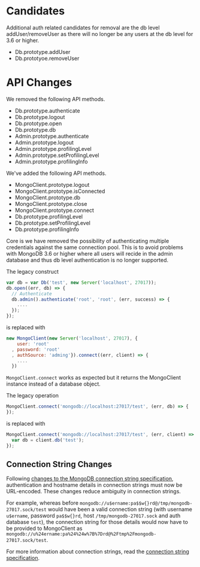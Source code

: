 # Candidates
Additional auth related candidates for removal are the db level addUser/removeUser as there will
no longer be any users at the db level for 3.6 or higher.
- Db.prototype.addUser
- Db.prototyoe.removeUser

# API Changes
We removed the following API methods.
- Db.prototype.authenticate
- Db.prototype.logout
- Db.prototype.open
- Db.prototype.db
- Admin.prototype.authenticate
- Admin.prototype.logout
- Admin.prototype.profilingLevel
- Admin.prototype.setProfilingLevel
- Admin.prototype.profilingInfo

We've added the following API methods.
- MongoClient.prototype.logout
- MongoClient.prototype.isConnected
- MongoClient.prototype.db
- MongoClient.prototype.close
- MongoClient.prototype.connect
- Db.prototype.profilingLevel
- Db.prototype.setProfilingLevel
- Db.prototype.profilingInfo

Core is we have removed the possibility of authenticating multiple credentials against the same connection pool. This is to avoid problems with MongoDB 3.6 or higher where all users will recide in the admin database and thus db level authentication is no longer supported.

The legacy construct

```js
var db = var Db('test', new Server('localhost', 27017));
db.open((err, db) => {
  // Authenticate
  db.admin().authenticate('root', 'root', (err, success) => {
    ....
  });
});
```

is replaced with

```js
new MongoClient(new Server('localhost', 27017), {
    user: 'root'
  , password: 'root'
  , authSource: 'adming'}).connect((err, client) => {
    ....
  })
```

`MongoClient.connect` works as expected but it returns the MongoClient instance instead of a database object.

The legacy operation

```js
MongoClient.connect('mongodb://localhost:27017/test', (err, db) => {  
});
```

is replaced with

```js
MongoClient.connect('mongodb://localhost:27017/test', (err, client) => {
  var db = client.db('test');
});
```

## Connection String Changes
Following [changes to the MongoDB connection string specification](https://github.com/mongodb/specifications/commit/4631ccd4f825fb1a3aba204510023f9b4d193a05), authentication and hostname details in connection strings must now be URL-encoded. These changes reduce ambiguity in connection strings.

For example, whereas before `mongodb://u$ername:pa$$w{}rd@/tmp/mongodb-27017.sock/test` would have been a valid connection string (with username `u$ername`, password `pa$$w{}rd`, host `/tmp/mongodb-27017.sock` and auth database `test`), the connection string for those details would now have to be provided to MongoClient as `mongodb://u%24ername:pa%24%24w%7B%7Drd@%2Ftmp%2Fmongodb-27017.sock/test`.

For more information about connection strings, read the [connection string specification](https://github.com/mongodb/specifications/blob/master/source/connection-string/connection-string-spec.rst).
